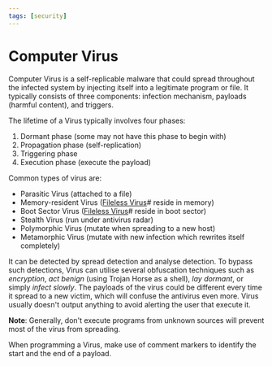 ```yaml
---
tags: [security]
---
```


# Computer Virus

Computer Virus is a self-replicable malware that could spread throughout the
infected system by injecting itself into a legitimate program or file. It
typically consists of three components: infection mechanism, payloads (harmful
content), and triggers.

The lifetime of a Virus typically involves four phases:
1. Dormant phase (some may not have this phase to begin with)
2. Propagation phase (self-replication)
3. Triggering phase
4. Execution phase (execute the payload)

Common types of virus are:
- Parasitic Virus (attached to a file)
- Memory-resident Virus ([Fileless Virus](202211181709.md)# reside in memory)
- Boot Sector Virus ([Fileless Virus](202211181709.md)# reside in boot sector)
- Stealth Virus (run under antivirus radar)
- Polymorphic Virus (mutate when spreading to a new host)
- Metamorphic Virus (mutate with new infection which rewrites itself completely)

It can be detected by spread detection and analyse detection. To bypass such
detections, Virus can utilise several obfuscation techniques such as
*encryption*, *act benign* (using Trojan Horse as a shell), *lay dormant*, or
simply *infect slowly*. The payloads of the virus could be different every time
it spread to a new victim, which will confuse the antivirus even more. Virus
usually doesn't output anything to avoid alerting the user that execute it.

**Note**: Generally, don't execute programs from unknown sources will prevent
most of the virus from spreading.

When programming a Virus, make use of comment markers to identify the start and
the end of a payload.
